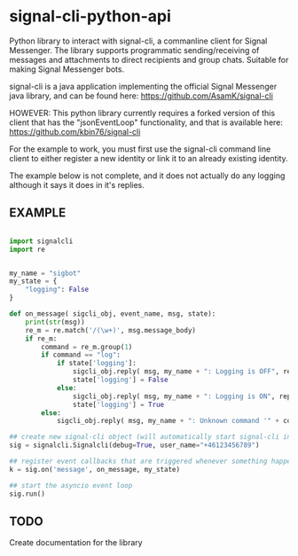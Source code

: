 # signal-cli-python-api
Python library to interact with signal-cli, a commanline client for Signal Messenger. The library supports programmatic sending/receiving of messages and attachments to direct recipients and group chats. Suitable for making Signal Messenger bots.

signal-cli is a java application implementing the official Signal Messenger java library, and can be found here:
https://github.com/AsamK/signal-cli

HOWEVER: This python library currently requires a forked version of this client that has the "jsonEventLoop" functionality, and that is available here:
https://github.com/kbin76/signal-cli

For the example to work, you must first use the signal-cli command line client to either register a new identity or link it to an already existing identity.

The example below is not complete, and it does not actually do any logging although it says it does in it's replies.

## EXAMPLE

```python

import signalcli
import re


my_name = "sigbot"
my_state = {
	"logging": False
}

def on_message( sigcli_obj, event_name, msg, state):
	print(str(msg))
	re_m = re.match('/(\w+)', msg.message_body)
	if re_m:
		command = re_m.group(1)
		if command == "log":
			if state['logging']:
				sigcli_obj.reply( msg, my_name + ": Logging is OFF", reply_to_sent_messages=True)
				state['logging'] = False
			else:
				sigcli_obj.reply( msg, my_name + ": Logging is ON", reply_to_sent_messages=True)
				state['logging'] = True				
		else:
			sigcli_obj.reply( msg, my_name + ": Unknown command '" + command + "'", reply_to_sent_messages=True)

## create new signal-cli object (will automatically start signal-cli in the background)
sig = signalcli.Signalcli(debug=True, user_name="+46123456789")

## register event callbacks that are triggered whenever something happens
k = sig.on('message', on_message, my_state)

## start the asyncio event loop
sig.run()


```

## TODO

Create documentation for the library


